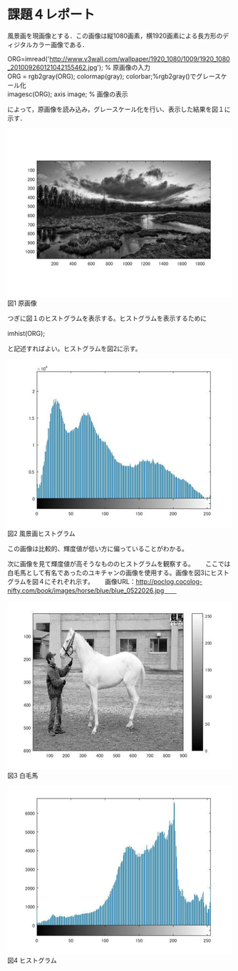 ﻿# 課題４レポート

風景画を現画像とする．この画像は縦1080画素，横1920画素による長方形のディジタルカラー画像である．

ORG=imread('http://www.v3wall.com/wallpaper/1920_1080/1009/1920_1080_201009260121042155462.jpg'); % 原画像の入力  
ORG = rgb2gray(ORG); colormap(gray); colorbar;%rgb2gray()でグレースケール化  
imagesc(ORG); axis image; % 画像の表示  

によって，原画像を読み込み，グレースケール化を行い、表示した結果を図１に示す．  

![原画像](https://github.com/MogmogPakupaku/lecture_image_processing/blob/master/image/kadai2_gryorg.jpg)  
図1 原画像

つぎに図１のヒストグラムを表示する。ヒストグラムを表示するために　　

imhist(ORG);　　

と記述すればよい。ヒストグラムを図2に示す。

![原画像](https://github.com/MogmogPakupaku/lecture_image_processing/blob/master/image/kadai4_1.jpg)  
図2 風景画ヒストグラム

この画像は比較的、輝度値が低い方に偏っていることがわかる。　　

次に画像を見て輝度値が高そうなもののヒストグラムを観察する。　　
ここでは白毛馬として有名であったのユキチャンの画像を使用する。画像を図3にヒストグラムを図４にそれぞれ示す。　　
画像URL：http://poclog.cocolog-nifty.com/book/images/horse/blue/blue_0522026.jpg　　

![原画像](https://github.com/MogmogPakupaku/lecture_image_processing/blob/master/image/yukityan.jpg)  
図3 白毛馬

![原画像](https://github.com/MogmogPakupaku/lecture_image_processing/blob/master/image/kadai4_yukityan.jpg)  
図4 ヒストグラム





